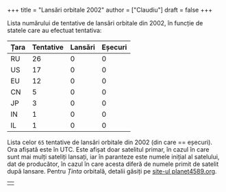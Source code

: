 +++
title = "Lansări orbitale 2002"
author = ["Claudiu"]
draft = false
+++

Lista numărului de tentative de lansări orbitale din 2002, în funcție de statele care au efectuat tentativa:

| Țara | Tentative | Lansări | Eșecuri |
|------|-----------|---------|---------|
| RU   | 26        | 0       | 0       |
| US   | 17        | 0       | 0       |
| EU   | 12        | 0       | 0       |
| CN   | 5         | 0       | 0       |
| JP   | 3         | 0       | 0       |
| IN   | 1         | 0       | 0       |
| IL   | 1         | 0       | 0       |

Lista celor `65` tentative de lansări orbitale din 2002 (din care == eșecuri). Ora afișată este în UTC. Este afișat doar satelitul primar, în cazul în care sunt mai mulți sateliți lansați, iar în paranteze este numele inițial al satelului, dat de producător, în cazul în care acesta diferă de numele primit de satelit după lansare. Pentru _Ținta_ orbitală, detalii găsiți pe [site-ul planet4589.org](https://planet4589.org/space/log/orbcat.html).

|  |
|--|
|  |